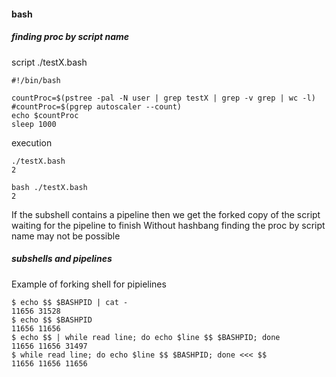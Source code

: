#### bash

##### finding proc by script name


script ./testX.bash

    #!/bin/bash

    countProc=$(pstree -pal -N user | grep testX | grep -v grep | wc -l)
    #countProc=$(pgrep autoscaler --count)
    echo $countProc
    sleep 1000

execution

    ./testX.bash
    2
    
    bash ./testX.bash
    2

If the subshell contains a pipeline then we get the forked copy of the script waiting for the pipeline to finish
Without hashbang finding the proc by script name may not be possible

##### subshells and pipelines

Example of forking shell for pipielines

    $ echo $$ $BASHPID | cat -
    11656 31528
    $ echo $$ $BASHPID
    11656 11656
    $ echo $$ | while read line; do echo $line $$ $BASHPID; done
    11656 11656 31497
    $ while read line; do echo $line $$ $BASHPID; done <<< $$
    11656 11656 11656
